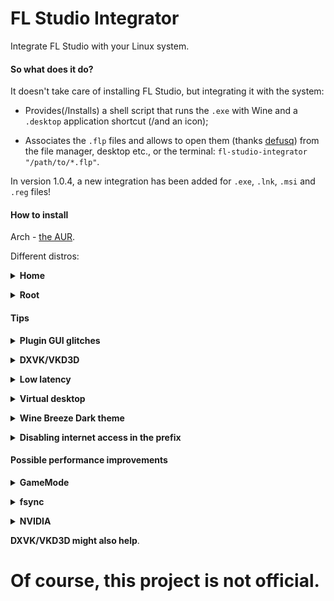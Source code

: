 # FL Studio Integrator
Integrate FL Studio with your Linux system.

#### So what does it do?
It doesn't take care of installing FL Studio, but integrating it with the system:

- Provides(/Installs) a shell script that runs the `.exe` with Wine and a `.desktop` application shortcut (/and an icon);

- Associates the `.flp` files and allows to open them (thanks [defusq](https://aur.archlinux.org/packages/vtfedit)) from the file manager, desktop etc., or the terminal: `fl-studio-integrator "/path/to/*.flp"`.

In version 1.0.4, a new integration has been added for `.exe`, `.lnk`, `.msi` and `.reg` files!

#### How to install
Arch - [the AUR](https://aur.archlinux.org/packages/fl-studio-integrator).

Different distros:

**<details><summary> Home </summary>**

1. Download `Source Code` (from [releases](https://github.com/begin-theadventure/fl-studio-integrator-linux/releases/latest)) and the [icon](https://image-line.com/wp-content/themes/intracto/build/images/fl-header-logo.png) (as fl-studio.png).

2. Extract the file and move `.local` to the home directory `~`.

3. Go to `~/.local/share/applications`, make `fl-studio-integrator`, `-elm`, and `-reg` executable and edit the `WINEPREFIX` path in them.

4. Add `/home/`ReplaceThisWithYourUSERname in `fl-studio-integrator.desktop`, `-elm`, and `-reg` to `Exec=` and `Icon=` (before `/.local/`..).

6. Go to `~/.config` and add `application/flp=fl-studio-integrator.desktop;` in `mimeapps.list`.

To open from the terminal create alias commands:

`alias fl-studio-integrator='~/.local/share/applications/fl-studio-integrator'`

`alias fl-studio-integrator-elm='~/.local/share/applications/fl-studio-integrator-elm'`

`alias fl-studio-integrator-reg='~/.local/share/applications/fl-studio-integrator-reg'`

in one of these files:`~/.bashrc` / `~/.zshrc` / `~/.config/fish/config.fish`.
</details>

**<details><summary> Root </summary>**
1. `Download snapshot` from [the AUR](https://aur.archlinux.org/packages/fl-studio-integrator) and the [icon](https://image-line.com/wp-content/themes/intracto/build/images/fl-header-logo.png) (as fl-studio.png).
2. Make `fl-studio-integrator`, `-elm`, and `-reg` executable and edit the `WINEPREFIX` path in them.
3. Place the files like in the [PKGBUILD](https://aur.archlinux.org/cgit/aur.git/tree/PKGBUILD?h=fl-studio-integrator#n32) (lines 32-39, `/usr/`..).
4. `sudo update-mime-database /usr/share/mime` (for `.flp` association).
</details>

#### Tips

**<details><summary> Plugin GUI glitches </summary>**
1. Running the plugin in a `Detached` mode; re-clicking `Captonize` or `Detailed settings` buttons; clicking on the plugin.

2. `export WINEDDLOVERRIDES="d2d1=disabled"`.

3. Installing DXVK and/or VKD3D (they can fix glitches in some, but also cause them in others, particularly DXVK).
</details>

**<details><summary> DXVK/VKD3D </summary>**
Symlink the prefix to `~/.wine`.

Download [DXVK](https://github.com/doitsujin/dxvk/releases/latest) and the [install script](https://github.com/doitsujin/dxvk/blob/4f90d7bf5f9ad785660507e0cb459a14dab5ac75/setup_dxvk.sh) -> `./setup_dxvk.sh install` in the terminal.

Download [VKD3D](https://github.com/HansKristian-Work/vkd3d-proton/releases/latest) -> `./setup_dxvk.sh install` in the terminal.

After installing you can delete the symlink.

To update, do the same steps; to uninstall, change `install` to `uninstall`."
</details>

**<details><summary> Low latency </summary>**
[WineASIO](https://github.com/wineasio/wineasio), adjust with [`PIPEWIRE_QUANTUM`](https://github.com/PipeWire/pipewire#usage), which is already included in the script.
</details>

**<details><summary> Virtual desktop </summary>**
`wine` `explorer /desktop=FLStudio,RESOLxUTION`, for example, `1920x1080`.
</details>

**<details><summary> Wine Breeze Dark theme </summary>**
[Link](https://gist.github.com/Zeinok/ceaf6ff204792dde0ae31e0199d89398).

To install, open the file with `FL Studio REG` (or `fl-studio-integrator-reg` in the terminal).
</details>

**<details><summary> Disabling internet access in the prefix </summary>**

Wine Control Panel (`fl-studio-integrator-elm "/path/to/drive_c/windows/system32/control.exe"` or go to the path and open it with `FL Studio ELM`) -> Internet Settings -> Connections -> Use a proxy server ✓ - Type something in Address and Port - Apply - OK
</details>

#### Possible performance improvements

**<details><summary> GameMode </summary>**
[`gamemoderun`](https://github.com/FeralInteractive/gamemode) `wine`

* Renice

Adjusting the nice value/priority of processes, for example, to 7 (High).</summary>

[/etc/gamemode.ini](https://github.com/FeralInteractive/gamemode/blob/master/example/gamemode.ini)

```
[general]
; GameMode can renice game processes. You can put any value between 0 and 20 here, the value
; will be negated and applied as a nice value (0 means no change). Defaults to 0.
; To use this feature, the user must be added to the gamemode group (and then rebooted):
; sudo usermod -aG gamemode $(whoami)
renice=7
```
</details>

**<details><summary> fsync </summary>**
```
export WINEESYNC=0 WINEFSYNC=1
```
</details>

**<details><summary> NVIDIA </summary>**
These might cause issues.
```
export __GL_SHADER_DISK_CACHE_SKIP_CLEANUP=0 __VK_LAYER_NV_optimus="NVIDIA_only" VK_ICD_FILENAMES="/usr/share/vulkan/icd.d/nvidia_icd.json"
```

`__GLX_VENDOR_LIBRARY_NAME="nvidia"`, `__NV_PRIME_RENDER_OFFLOAD=1` and `prime-run` (can) cause crashes.
</details>

**DXVK/VKD3D might also help**.

# Of course, this project is not official.
